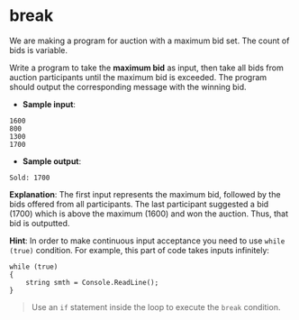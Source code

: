 # break

We are making a program for auction with a maximum bid set. The count of bids is variable.

Write a program to take the **maximum bid** as input, then take all bids from auction participants until the maximum bid is exceeded. The program should output the corresponding message with the winning bid.

- **Sample input**:  
```
1600
800
1300
1700
```

- **Sample output**:  
```
Sold: 1700
```

**Explanation**: The first input represents the maximum bid, followed by the bids offered from all participants. The last participant suggested a bid (1700) which is above the maximum (1600) and won the auction. Thus, that bid is outputted.

**Hint**:  In order to make continuous input acceptance you need to use `while (true)` condition. For example, this part of code takes inputs infinitely:
```
while (true)
{
	string smth = Console.ReadLine();
} 
```

>Use an `if` statement inside the loop to execute the `break` condition.